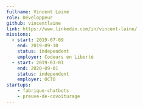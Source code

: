 ```yaml
---
fullname: Vincent Lainé
role: Développeur
github: vincentlaine
link: https://www.linkedin.com/in/vincent-laine/
missions:
  - start: 2019-07-09
    end: 2019-09-30
    status: independent
    employer: Codeurs en Liberté
  - start: 2019-03-01
    end: 2020-09-01
    status: independent
    employer: OCTO
startups:
    - fabrique-chatbots
    - preuve-de-covoiturage
---
```


